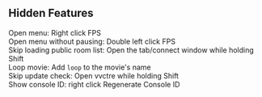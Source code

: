 ## Hidden Features

Open menu: Right click FPS  
Open menu without pausing: Double left click FPS  
Skip loading public room list: Open the tab/connect window while holding Shift  
Loop movie: Add `loop` to the movie's name  
Skip update check: Open vvctre while holding Shift  
Show console ID: right click Regenerate Console ID
